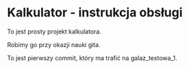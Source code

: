 # Kalkulator - instrukcja obsługi
To jest prosty projekt kalkulatora. 

Robimy go przy okazji nauki gita.

To jest pierwszy commit, który ma trafić na galaz_testowa_1.
